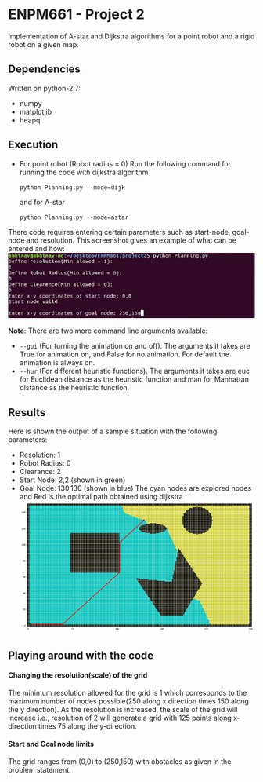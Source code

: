 # ENPM661 - Project 2
Implementation of A-star and Dijkstra algorithms for a point robot and a rigid robot on a given map.

## Dependencies 
Written on python-2.7:
- numpy 
- matplotlib
- heapq

## Execution
- For point robot (Robot radius = 0)
    Run the following command for running the code with dijkstra algorithm
    ```
    python Planning.py --mode=dijk
    ```
    and for A-star 
    ```
    python Planning.py --mode=astar
    ```
There code requires entering certain parameters such as start-node, goal-node and resolution. This screenshot gives an example of what can be entered and how:
![screen](screen.PNG)

**Note**: There are two more command line arguments available:
- `--gui` (For turning the animation on and off). The arguments it takes are True for animation on, and 	False for no animation. For default the animation is always on.
- `--hur` (For different heuristic functions). The arguments it takes are euc for Euclidean distance as the heuristic function and man for Manhattan distance as the heuristic function. 

## Results
Here is shown the output of a sample situation with the following parameters:
-	Resolution: 1
-	Robot Radius: 0
-	Clearance: 2
-	Start Node: 2,2    (shown in green)
-	Goal Node: 130,130 (shown in blue)
The cyan nodes are explored nodes and Red is the optimal path obtained using dijkstra
![plot](plot.PNG)

## Playing around with the code
#### Changing the resolution(scale) of the grid
The minimum resolution allowed for the grid is 1 which corresponds to the maximum number 	of nodes possible(250 along x direction times 150 along the y direction). As the resolution is 	increased, the scale of the grid will increase i.e., resolution of 2 will generate a grid with 125 	points along x-direction times  75 along the y-direction.
#### Start and Goal node limits
The grid ranges from (0,0) to (250,150) with obstacles as given in the problem statement.